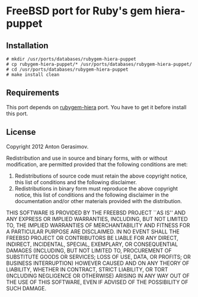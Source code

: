 FreeBSD port for Ruby's gem hiera-puppet
========================================

Installation
-----------

    # mkdir /usr/ports/databases/rubygem-hiera-puppet
    # cp rubygem-hiera-puppet/* /usr/ports/databases/rubygem-hiera-puppet/
    # cd /usr/ports/databases/rubygem-hiera-puppet
    # make install clean

Requirements
------------
This port depends on [rubygem-hiera](https://github.com/Wu-Wu/rubygem-hiera) port. You have to get it before install this port.

License
-------
Copyright 2012 Anton Gerasimov.

Redistribution and use in source and binary forms, with or without modification, are permitted
provided that the following conditions are met:

1. Redistributions of source code must retain the above copyright notice, this list of conditions and the following disclaimer.
2. Redistributions in binary form must reproduce the above copyright notice, this list of conditions and the following disclaimer in the documentation and/or other materials provided with the distribution.

THIS SOFTWARE IS PROVIDED BY THE FREEBSD PROJECT ``AS IS'' AND ANY EXPRESS OR IMPLIED WARRANTIES,
INCLUDING, BUT NOT LIMITED TO, THE IMPLIED WARRANTIES OF MERCHANTABILITY AND FITNESS FOR A
PARTICULAR PURPOSE ARE DISCLAIMED. IN NO EVENT SHALL THE FREEBSD PROJECT OR CONTRIBUTORS BE LIABLE
FOR ANY DIRECT, INDIRECT, INCIDENTAL, SPECIAL, EXEMPLARY, OR CONSEQUENTIAL DAMAGES (INCLUDING,
BUT NOT LIMITED TO, PROCUREMENT OF SUBSTITUTE GOODS OR SERVICES; LOSS OF USE, DATA, OR PROFITS;
OR BUSINESS INTERRUPTION) HOWEVER CAUSED AND ON ANY THEORY OF LIABILITY, WHETHER IN CONTRACT,
STRICT LIABILITY, OR TORT (INCLUDING NEGLIGENCE OR OTHERWISE) ARISING IN ANY WAY OUT OF THE USE
OF THIS SOFTWARE, EVEN IF ADVISED OF THE POSSIBILITY OF SUCH DAMAGE.
